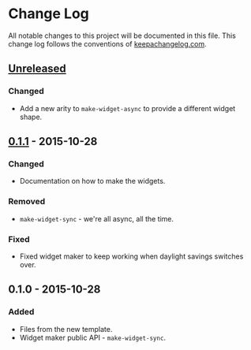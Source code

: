 # Change Log
All notable changes to this project will be documented in this file. This change log follows the conventions of [keepachangelog.com](http://keepachangelog.com/).

## [Unreleased][unreleased]
### Changed
- Add a new arity to `make-widget-async` to provide a different widget shape.

## [0.1.1] - 2015-10-28
### Changed
- Documentation on how to make the widgets.

### Removed
- `make-widget-sync` - we're all async, all the time.

### Fixed
- Fixed widget maker to keep working when daylight savings switches over.

## 0.1.0 - 2015-10-28
### Added
- Files from the new template.
- Widget maker public API - `make-widget-sync`.

[unreleased]: https://github.com/your-name/the-divine-cheese-code/compare/0.1.1...HEAD
[0.1.1]: https://github.com/your-name/the-divine-cheese-code/compare/0.1.0...0.1.1
